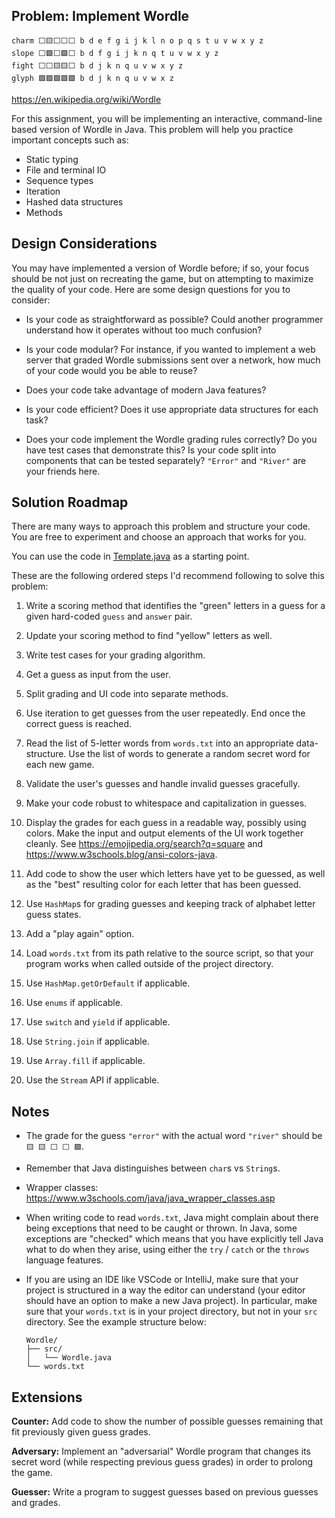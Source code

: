 ## Problem: Implement Wordle

```
charm ⬜🟨⬜⬜⬜ b d e f g i j k l n o p q s t u v w x y z
slope ⬜🟩⬜🟩⬜ b d f g i j k n q t u v w x y z
fight ⬜⬜🟨🟨⬜ b d j k n q u v w x y z
glyph 🟩🟩🟩🟩🟩 b d j k n q u v w x z
```

https://en.wikipedia.org/wiki/Wordle

For this assignment, you will be implementing an interactive, command-line based version of Wordle in Java. This problem will help you practice important concepts such as:

- Static typing
- File and terminal IO
- Sequence types
- Iteration
- Hashed data structures
- Methods

## Design Considerations

You may have implemented a version of Wordle before; if so, your focus should be not just on recreating the game, but on attempting to maximize the quality of your code. Here are some design questions for you to consider:

- Is your code as straightforward as possible? Could another programmer understand how it operates without too much confusion?

- Is your code modular? For instance, if you wanted to implement a web server that graded Wordle submissions sent over a network, how much of your code would you be able to reuse?

- Does your code take advantage of modern Java features?

- Is your code efficient? Does it use appropriate data structures for each task?

- Does your code implement the Wordle grading rules correctly? Do you have test cases that demonstrate this? Is your code split into components that can be tested separately? `"Error"` and `"River"` are your friends here.

## Solution Roadmap

There are many ways to approach this problem and structure your code. You are free to experiment and choose an approach that works for you.

You can use the code in [Template.java](Template.java) as a starting point.

These are the following ordered steps I'd recommend following to solve this problem:

1. Write a scoring method that identifies the "green" letters in a guess for a given hard-coded `guess` and `answer` pair.
2. Update your scoring method to find "yellow" letters as well.

3. Write test cases for your grading algorithm.

4. Get a guess as input from the user.

5. Split grading and UI code into separate methods.

6. Use iteration to get guesses from the user repeatedly. End once the correct guess is reached.

7. Read the list of 5-letter words from `words.txt` into an appropriate data-structure. Use the list of words to generate a random secret word for each new game.

8. Validate the user's guesses and handle invalid guesses gracefully.

9. Make your code robust to whitespace and capitalization in guesses.

10. Display the grades for each guess in a readable way, possibly using colors. Make the input and output elements of the UI work together cleanly. See https://emojipedia.org/search?q=square and https://www.w3schools.blog/ansi-colors-java.

11. Add code to show the user which letters have yet to be guessed, as well as the "best" resulting color for each letter that has been guessed.

12. Use `HashMap`s for grading guesses and keeping track of alphabet letter guess states.

13. Add a "play again" option.

14. Load `words.txt` from its path relative to the source script, so that your program works when called outside of the project directory.

15. Use `HashMap.getOrDefault` if applicable.

16. Use `enums` if applicable.

17. Use `switch` and `yield` if applicable.

18. Use `String.join` if applicable.

19. Use `Array.fill` if applicable.

20. Use the `Stream` API if applicable.

## Notes

- The grade for the guess `"error"` with the actual word `"river"` should be `🟨 🟨 ⬜ ⬜ 🟩`.

- Remember that Java distinguishes between `char`s vs `String`s.

- Wrapper classes: https://www.w3schools.com/java/java_wrapper_classes.asp

- When writing code to read `words.txt`, Java might complain about there being exceptions that need to be caught or thrown. In Java, some exceptions are "checked" which means that you have explicitly tell Java what to do when they arise, using either the `try` / `catch` or the `throws` language features.

- If you are using an IDE like VSCode or IntelliJ, make sure that your project is structured in a way the editor can understand (your editor should have an option to make a new Java project). In particular, make sure that your `words.txt` is in your project directory, but not in your `src` directory. See the example structure below:

  ```
  Wordle/
  ├── src/
  │   └── Wordle.java
  └── words.txt
  ```

## Extensions

**Counter:** Add code to show the number of possible guesses remaining that fit previously given guess grades.

**Adversary:** Implement an "adversarial" Wordle program that changes its secret word (while respecting previous guess grades) in order to prolong the game.

**Guesser:** Write a program to suggest guesses based on previous guesses and grades.
